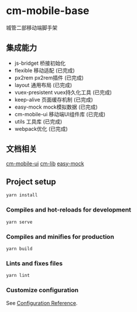 # cm-mobile-base

城管二部移动端脚手架

## 集成能力
- js-bridget 桥接初始化
- flexible 移动适配 (已完成)
- px2rem px2rem插件 (已完成)
- layout 通用布局 (已完成)
- vuex-presistent vuex持久化工具 (已完成)
- keep-alive 页面缓存机制 (已完成)
- easy-mock mock模拟数据 (已完成)
- cm-mobile-ui 移动端UI组件库 (已完成)
- utils 工具库 (已完成)
- webpack优化 (已完成)

## 文档相关
[cm-mobile-ui](http://10.12.107.126:7302)
[cm-lib](http://10.12.107.126:7303)
[easy-mock](http://10.12.107.126:7304)

## Project setup
```
yarn install
```

### Compiles and hot-reloads for development
```
yarn serve
```

### Compiles and minifies for production
```
yarn build
```

### Lints and fixes files
```
yarn lint
```

### Customize configuration
See [Configuration Reference](https://cli.vuejs.org/config/).
